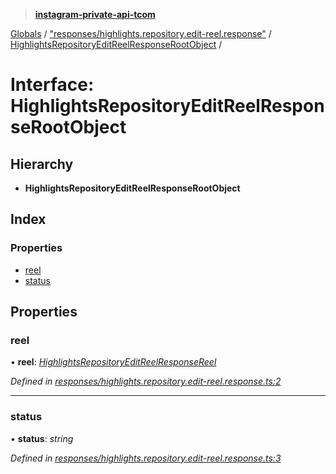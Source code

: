 > **[instagram-private-api-tcom](../README.md)**

[Globals](../README.md) / ["responses/highlights.repository.edit-reel.response"](../modules/_responses_highlights_repository_edit_reel_response_.md) / [HighlightsRepositoryEditReelResponseRootObject](_responses_highlights_repository_edit_reel_response_.highlightsrepositoryeditreelresponserootobject.md) /

# Interface: HighlightsRepositoryEditReelResponseRootObject

## Hierarchy

* **HighlightsRepositoryEditReelResponseRootObject**

## Index

### Properties

* [reel](_responses_highlights_repository_edit_reel_response_.highlightsrepositoryeditreelresponserootobject.md#reel)
* [status](_responses_highlights_repository_edit_reel_response_.highlightsrepositoryeditreelresponserootobject.md#status)

## Properties

###  reel

• **reel**: *[HighlightsRepositoryEditReelResponseReel](_responses_highlights_repository_edit_reel_response_.highlightsrepositoryeditreelresponsereel.md)*

*Defined in [responses/highlights.repository.edit-reel.response.ts:2](https://github.com/cuonglnhust/instagram-private-api-tcom/blob/3e16058/src/responses/highlights.repository.edit-reel.response.ts#L2)*

___

###  status

• **status**: *string*

*Defined in [responses/highlights.repository.edit-reel.response.ts:3](https://github.com/cuonglnhust/instagram-private-api-tcom/blob/3e16058/src/responses/highlights.repository.edit-reel.response.ts#L3)*